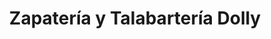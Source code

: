 ---
title: "Zapatería y Talabartería Dolly"
url: /caracas/zapateria-y-talabarteria-dolly/
shop: zapatos
---